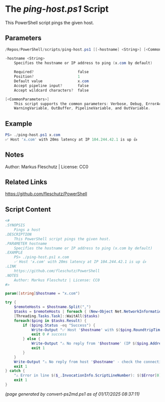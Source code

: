 The *ping-host.ps1* Script
===========================

This PowerShell script pings the given host.

Parameters
----------
```powershell
/Repos/PowerShell/scripts/ping-host.ps1 [[-hostname] <String>] [<CommonParameters>]

-hostname <String>
    Specifies the hostname or IP address to ping (x.com by default)
    
    Required?                    false
    Position?                    1
    Default value                x.com
    Accept pipeline input?       false
    Accept wildcard characters?  false

[<CommonParameters>]
    This script supports the common parameters: Verbose, Debug, ErrorAction, ErrorVariable, WarningAction, 
    WarningVariable, OutBuffer, PipelineVariable, and OutVariable.
```

Example
-------
```powershell
PS> ./ping-host.ps1 x.com
✅ Host 'x.com' with 20ms latency at IP 104.244.42.1 is up 👍

```

Notes
-----
Author: Markus Fleschutz | License: CC0

Related Links
-------------
https://github.com/fleschutz/PowerShell

Script Content
--------------
```powershell
<#
.SYNOPSIS
	Pings a host
.DESCRIPTION
	This PowerShell script pings the given host.
.PARAMETER hostname
	Specifies the hostname or IP address to ping (x.com by default)
.EXAMPLE
	PS> ./ping-host.ps1 x.com
	✅ Host 'x.com' with 20ms latency at IP 104.244.42.1 is up 👍
.LINK
	https://github.com/fleschutz/PowerShell
.NOTES
	Author: Markus Fleschutz | License: CC0
#>

param([string]$hostname = "x.com")

try {
	$remoteHosts = $hostname.Split(",")
	$tasks = $remoteHosts | foreach { (New-Object Net.NetworkInformation.Ping).SendPingAsync($_,5000) }
	[Threading.Tasks.Task]::WaitAll($tasks)
	foreach($ping in $tasks.Result) {
		if ($ping.Status -eq "Success") {
			Write-Output "✅ Host '$hostname' with $($ping.RoundtripTime)ms latency at IP $($ping.Address) is up 👍"
			exit 0 # success
		} else {
			Write-Output "⚠️ No reply from '$hostname' (IP $($ping.Address)) - check the connection or maybe the host is down."
			exit 1
		}
	}
	Write-Output "⚠️ No reply from host '$hostname' - check the connection or maybe the host is down."
	exit 1
} catch {
	"⚠️ Error in line $($_.InvocationInfo.ScriptLineNumber): $($Error[0])"
	exit 1
}
```

*(page generated by convert-ps2md.ps1 as of 01/17/2025 08:37:11)*
